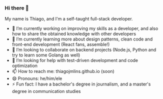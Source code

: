 ### Hi there 👋

My name is Thiago, and I'm a self-taught full-stack developer. 

- 🔭 I’m currently working on improving my skills as a developer, and also how to share the obtained knowledge with other developers
- 🌱 I’m currently learning more about design patterns, clean code and front-end development (React fans, assemble!)
- 👯 I’m looking to collaborate on backend projects (Node.js, Python and try to learn some Golang as well) 
- 🤔 I’m looking for help with test-driven development and code optimization
- 📫 How to reach me: thiagojmlins.github.io (soon)
- 😄 Pronouns: he/him/ele
- ⚡ Fun fact: I have a bachelor's degree in journalism, and a master's degree in communication studies

